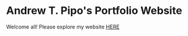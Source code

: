 # Andrew T. Pipo's Portfolio Website
Welcome all! Please explore my website [HERE](https://pipoat.github.io)

